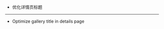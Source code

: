 - 优化详情页标题
------------------------------------------------------------------------------------------

- Optimize gallery title in details page
